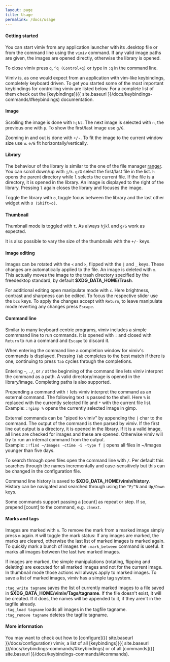 ```yaml
---
layout: page
title: Usage
permalink: /docs/usage
---
```


#### Getting started

You can start vimiv from any application launcher with its .desktop file or
from the command line using the `vimiv` command. If any valid image paths are
given, the images are opened directly, otherwise the library is opened.

To close vimiv press `q`, `^q (Control+q)` or type in `:q` in the command line.

Vimiv is, as one would expect from an application with vim-like keybindings,
completely keyboard driven. To get you started some of the most important
keybindings for controlling vimiv are listed below. For a complete list of
them check out the [keybindings]({{ site.baseurl
}}/docs/keybindings-commands/#keybindings) documentation.

#### Image

Scrolling the image is done with `hjkl`. The next image is selected with `n`,
the previous one with `p`. To show the first/last image use `g/G`.

Zooming in and out is done with `+/-`. To fit the image to the current window
size use `w`. `e/E` fit horizontally/vertically.

#### Library

The behaviour of the library is similar to the one of the file manager
[ranger](http://ranger.nongnu.org/). You can scroll down/up with `j/k`. `g/G`
select the first/last file in the list. `h` opens the parent directory while
`l` selects the current file. If the file is a directory, it is opened in the
library. An image is displayed to the right of the library. Pressing `l` again
closes the library and focuses the image.

Toggle the library with `o`, toggle focus between the library and the last
other widget with `O (Shift+o)`.

#### Thumbnail

Thumbnail mode is toggled with `t`. As always `hjkl` and `g/G` work as
expected.

It is also possible to vary the size of the thumbnails with the `+/-` keys.

#### Image editing

Images can be rotated with the `<` and `>`, flipped with the `|` and `_` keys.
These changes are automatically applied to the file. An image is deleted with
`x`. This actually moves the image to the trash directory specified by the
freedesktop standard, by default <b class="filename">$XDG_DATA_HOME/Trash</b>.

For additional editing open manipulate mode with `c`. Here brightness, contrast
and sharpness can be edited. To focus the respective slider use the `bcs` keys.
To apply the changes accept with `Return`, to leave manipulate mode reverting
any changes press `Escape`.

#### Command line

Similar to many keyboard centric programs, vimiv includes a simple commmand
line to run commands. It is opened with `:` and closed with `Return` to run a
command and `Escape` to discard it.

When entering the command line a completion window for vimiv's commands is
displayed. Pressing `Tab` completes to the best match if there is one,
continuing to press `Tab` cycles through the completions.

Entering `~`, `./`, or `/` at the beginning of the command line lets vimiv
interpret the command as a path. A valid directory/image is opened in the
library/image. Completing paths is also supported.

Prepending a command with `!` lets vimiv interpret the command as an external
command. The following text is passed to the shell. Here `%` is replaced with
the currently selected file and `*` with the current file list.  
  Example: `:!gimp %` 
  opens the currently selected image in gimp.

External commands can be "piped to vimiv" by appending the `|`
char to the command. The output of the command is then parsed by vimiv. If
the first line out output is a directory, it is opened in the library. If it
is a valid image, all lines are checked for images and these are opened.
Otherwise vimiv will try to run an internal command from the output.  
  Example: `:!find ~/Images -ctime -5 -type f |` 
  opens all files in ~/Images younger than five days.

To search through open files open the command line with `/`. Per default this
searches through the names incrementally and case-sensitively but this can be
changed in the configuration file.

Command line history is saved to
<b class="filename">$XDG_DATA_HOME/vimiv/history</b>.
History can be navigated and searched through using the `^P/^N` and `Up/Down`
keys.

Some commands support passing a [count] as repeat or step. If so, prepend
[count] to the command, e.g. `:5next`.

#### Marks and tags

Images are marked with `m`. To remove the mark from a marked image simply press
`m` again. `M` will toggle the mark status: If any images are marked, the marks
are cleared, otherwise the last list of marked images is marked again. To
quickly mark a bunch of images the `:mark_between` command is useful. It marks
all images between the last two marked images.

If images are marked, the simple manipulations (rotating, flipping and
deleting) are executed for all marked images and not for the current image.  In
thumbnail mode those actions will always apply to marked images. To save a list
of marked images, vimiv has a simple tag system.

`:tag_write tagname` saves the list of currently marked images to a file saved
in <b class="filename">$XDG_DATA_HOME/vimiv/Tags/tagname</b>.
If the file doesn't exist, it will be created. If it does, the names will
be appended to it, if they aren't in the tagfile already.  
`:tag_load tagname` loads all images in the tagfile tagname.  
`:tag_remove tagname` deletes the tagfile tagname.

#### More information

You may want to check out how to
[configure]({{ site.baseurl }}/docs/configuration) vimiv, a list of
all [keybindings]({{ site.baseurl }}/docs/keybindings-commands/#keybindings)
or of all [commands]({{ site.baseurl }}/docs/keybindings-commands/#commands).
